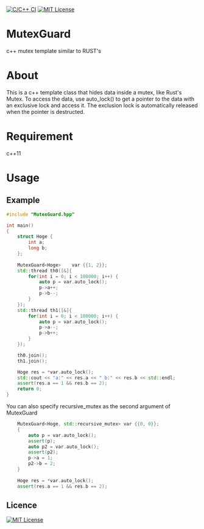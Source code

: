 [![C/C++ CI](https://github.com/ma0001/MutexGuard/actions/workflows/c-cpp.yml/badge.svg)](https://github.com/ma0001/MutexGuard/actions/workflows/c-cpp.yml)
[![MIT License](http://img.shields.io/badge/license-MIT-blue.svg?style=flat)](LICENSE)

# MutexGuard

c++ mutex template similar to RUST's

# About

This is a c++ template class that hides data inside a mutex, like Rust's Mutex. To access the data, use auto_lock() to get a pointer to the data with an exclusive lock and access it. The exclusion lock is automatically released when the pointer is destructed.

# Requirement

c++11

# Usage

## Example

```c++
#include "MutexGuard.hpp"

int main()
{
	struct Hoge {
		int a;
		long b;
	};
	
	MutexGuard<Hoge>	var {{1, 2}};
	std::thread th0([&]{
		for(int i = 0; i < 100000; i++) {
			auto p = var.auto_lock();
			p->a++;
			p->b--;
		}
	});
	std::thread th1([&]{
		for(int i = 0; i < 100000; i++) {
			auto p = var.auto_lock();
			p->a--;
			p->b++;
		}
	});

	th0.join();
	th1.join();

	Hoge res = *var.auto_lock();
	std::cout << "a:" << res.a << " b:" << res.b << std::endl;
	assert(res.a == 1 && res.b == 2);
	return 0;
}
```
You can also specify recursive_mutex as the second argument of MutexGuard
```c++
	MutexGuard<Hoge, std::recursive_mutex> var {{0, 0}};
	{
		auto p = var.auto_lock();
		assert(p);
		auto p2 = var.auto_lock();
		assert(p2);
		p->a = 1;
		p2->b = 2;
	}
	
	Hoge res = *var.auto_lock();
	assert(res.a == 1 && res.b == 2);
```

## Licence

[![MIT License](http://img.shields.io/badge/license-MIT-blue.svg?style=flat)](LICENSE)
